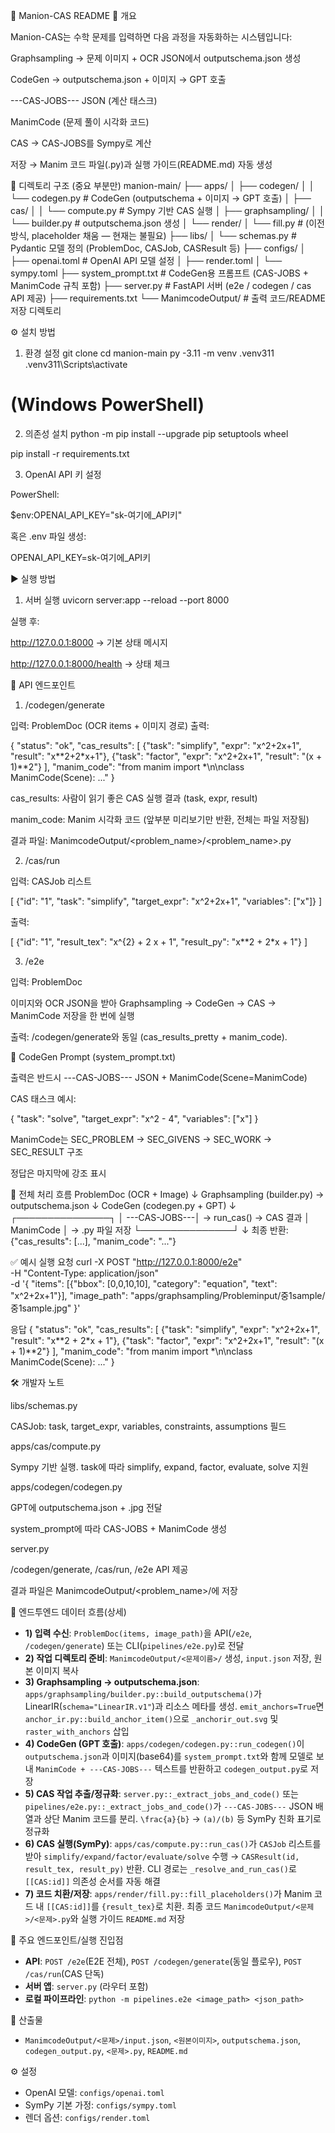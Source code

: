 📘 Manion-CAS README
🚀 개요

Manion-CAS는 수학 문제를 입력하면 다음 과정을 자동화하는 시스템입니다:

Graphsampling → 문제 이미지 + OCR JSON에서 outputschema.json 생성

CodeGen → outputschema.json + 이미지 → GPT 호출

---CAS-JOBS--- JSON (계산 태스크)

ManimCode (문제 풀이 시각화 코드)

CAS → CAS-JOBS를 Sympy로 계산

저장 → Manim 코드 파일(.py)과 실행 가이드(README.md) 자동 생성

📂 디렉토리 구조 (중요 부분만)
manion-main/
├── apps/
│   ├── codegen/
│   │   └── codegen.py        # CodeGen (outputschema + 이미지 → GPT 호출)
│   ├── cas/
│   │   └── compute.py        # Sympy 기반 CAS 실행
│   ├── graphsampling/
│   │   └── builder.py        # outputschema.json 생성
│   └── render/
│       └── fill.py           # (이전 방식, placeholder 채움 — 현재는 불필요)
├── libs/
│   └── schemas.py            # Pydantic 모델 정의 (ProblemDoc, CASJob, CASResult 등)
├── configs/
│   ├── openai.toml           # OpenAI API 모델 설정
│   ├── render.toml
│   └── sympy.toml
├── system_prompt.txt          # CodeGen용 프롬프트 (CAS-JOBS + ManimCode 규칙 포함)
├── server.py                  # FastAPI 서버 (e2e / codegen / cas API 제공)
├── requirements.txt
└── ManimcodeOutput/           # 출력 코드/README 저장 디렉토리

⚙️ 설치 방법
1. 환경 설정
git clone <repo-url>
cd manion-main
py -3.11 -m venv .venv311
.venv311\Scripts\activate   

# (Windows PowerShell)

2. 의존성 설치
python -m pip install --upgrade pip setuptools wheel

pip install -r requirements.txt

3. OpenAI API 키 설정

PowerShell:

$env:OPENAI_API_KEY="sk-여기에_API키"


혹은 .env 파일 생성:

OPENAI_API_KEY=sk-여기에_API키

▶️ 실행 방법
1. 서버 실행
uvicorn server:app --reload --port 8000


실행 후:

http://127.0.0.1:8000
 → 기본 상태 메시지

http://127.0.0.1:8000/health
 → 상태 체크

🔌 API 엔드포인트
1. /codegen/generate

입력: ProblemDoc (OCR items + 이미지 경로)
출력:

{
  "status": "ok",
  "cas_results": [
    {"task": "simplify", "expr": "x^2+2x+1", "result": "x**2+2*x+1"},
    {"task": "factor", "expr": "x^2+2x+1", "result": "(x + 1)**2"}
  ],
  "manim_code": "from manim import *\n\nclass ManimCode(Scene): ..."
}


cas_results: 사람이 읽기 좋은 CAS 실행 결과 (task, expr, result)

manim_code: Manim 시각화 코드 (앞부분 미리보기만 반환, 전체는 파일 저장됨)

결과 파일: ManimcodeOutput/<problem_name>/<problem_name>.py

2. /cas/run

입력: CASJob 리스트

[
  {"id": "1", "task": "simplify", "target_expr": "x^2+2x+1", "variables": ["x"]}
]


출력:

[
  {"id": "1", "result_tex": "x^{2} + 2 x + 1", "result_py": "x**2 + 2*x + 1"}
]

3. /e2e

입력: ProblemDoc

이미지와 OCR JSON을 받아 Graphsampling → CodeGen → CAS → ManimCode 저장을 한 번에 실행

출력: /codegen/generate와 동일 (cas_results_pretty + manim_code).

📜 CodeGen Prompt (system_prompt.txt)

출력은 반드시 ---CAS-JOBS--- JSON + ManimCode(Scene=ManimCode)

CAS 태스크 예시:

{
  "task": "solve",
  "target_expr": "x^2 - 4",
  "variables": ["x"]
}


ManimCode는 SEC_PROBLEM → SEC_GIVENS → SEC_WORK → SEC_RESULT 구조

정답은 마지막에 강조 표시

🧩 전체 처리 흐름
ProblemDoc (OCR + Image)
   ↓
Graphsampling (builder.py) → outputschema.json
   ↓
CodeGen (codegen.py + GPT)
   ↓
 ┌───────────────┐
 │ ---CAS-JOBS---│ → run_cas() → CAS 결과
 │ ManimCode     │ → .py 파일 저장
 └───────────────┘
   ↓
최종 반환: {"cas_results": [...], "manim_code": "..."}

✅ 예시 실행
요청
curl -X POST "http://127.0.0.1:8000/e2e" \
  -H "Content-Type: application/json" \
  -d '{
        "items": [{"bbox": [0,0,10,10], "category": "equation", "text": "x^2+2x+1"}],
        "image_path": "apps/graphsampling/Probleminput/중1sample/중1sample.jpg"
      }'

응답
{
  "status": "ok",
  "cas_results": [
    {"task": "simplify", "expr": "x^2+2x+1", "result": "x**2 + 2*x + 1"},
    {"task": "factor", "expr": "x^2+2x+1", "result": "(x + 1)**2"}
  ],
  "manim_code": "from manim import *\n\nclass ManimCode(Scene): ..."
}

🛠️ 개발자 노트

libs/schemas.py

CASJob: task, target_expr, variables, constraints, assumptions 필드

apps/cas/compute.py

Sympy 기반 실행. task에 따라 simplify, expand, factor, evaluate, solve 지원

apps/codegen/codegen.py

GPT에 outputschema.json + .jpg 전달

system_prompt에 따라 CAS-JOBS + ManimCode 생성

server.py

/codegen/generate, /cas/run, /e2e API 제공

결과 파일은 ManimcodeOutput/<problem_name>/에 저장

🔄 엔드투엔드 데이터 흐름(상세)

- **1) 입력 수신**: `ProblemDoc(items, image_path)`을 API(`/e2e`, `/codegen/generate`) 또는 CLI(`pipelines/e2e.py`)로 전달
- **2) 작업 디렉토리 준비**: `ManimcodeOutput/<문제이름>/` 생성, `input.json` 저장, 원본 이미지 복사
- **3) Graphsampling → outputschema.json**: `apps/graphsampling/builder.py::build_outputschema()`가 LinearIR(`schema="LinearIR.v1"`)과 리소스 메타를 생성. `emit_anchors=True`면 `anchor_ir.py::build_anchor_item()`으로 `_anchorir_out.svg` 및 `raster_with_anchors` 삽입
- **4) CodeGen (GPT 호출)**: `apps/codegen/codegen.py::run_codegen()`이 `outputschema.json`과 이미지(base64)를 `system_prompt.txt`와 함께 모델로 보내 `ManimCode + ---CAS-JOBS---` 텍스트를 반환하고 `codegen_output.py`로 저장
- **5) CAS 작업 추출/정규화**: `server.py::_extract_jobs_and_code()` 또는 `pipelines/e2e.py::_extract_jobs_and_code()`가 `---CAS-JOBS---` JSON 배열과 상단 Manim 코드를 분리. `\frac{a}{b}` → `(a)/(b)` 등 SymPy 친화 표기로 정규화
- **6) CAS 실행(SymPy)**: `apps/cas/compute.py::run_cas()`가 `CASJob` 리스트를 받아 `simplify/expand/factor/evaluate/solve` 수행 → `CASResult(id, result_tex, result_py)` 반환. CLI 경로는 `_resolve_and_run_cas()`로 `[[CAS:id]]` 의존성 순서를 자동 해결
- **7) 코드 치환/저장**: `apps/render/fill.py::fill_placeholders()`가 Manim 코드 내 `[[CAS:id]]`를 `{result_tex}`로 치환. 최종 코드 `ManimcodeOutput/<문제>/<문제>.py`와 실행 가이드 `README.md` 저장

📌 주요 엔드포인트/실행 진입점
- **API**: `POST /e2e`(E2E 전체), `POST /codegen/generate`(동일 플로우), `POST /cas/run`(CAS 단독)
- **서버 앱**: `server.py` (라우터 포함)
- **로컬 파이프라인**: `python -m pipelines.e2e <image_path> <json_path>`

📎 산출물
- `ManimcodeOutput/<문제>/input.json`, `<원본이미지>`, `outputschema.json`, `codegen_output.py`, `<문제>.py`, `README.md`

⚙️ 설정
- OpenAI 모델: `configs/openai.toml`
- SymPy 기본 가정: `configs/sympy.toml`
- 렌더 옵션: `configs/render.toml`